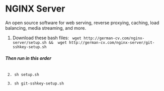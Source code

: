 # NGINX Server
An open source software for web serving, reverse proxying, caching, load balancing, media streaming, and more.

1. Download these bash files:
``` wget http://german-cv.com/nginx-server/setup.sh &&  wget http://german-cv.com/nginx-server/git-sshkey-setup.sh```

##### Then run in this order
```

 2. sh setup.sh

 3. sh git-sshkey-setup.sh
